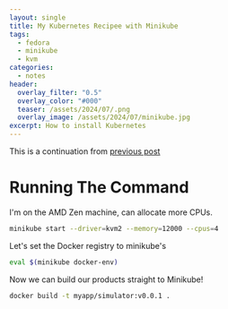 ```yaml
---
layout: single
title: My Kubernetes Recipee with Minikube
tags:
  - fedora
  - minikube
  - kvm
categories:
  - notes
header:
  overlay_filter: "0.5"
  overlay_color: "#000"
  teaser: /assets/2024/07/.png
  overlay_image: /assets/2024/07/minikube.jpg
excerpt: How to install Kubernetes
---
```

This is a continuation from [previous post](//notes/2024/06/23/fedora-minikube-kvm.html)

# Running The Command

I'm on the AMD Zen machine, can allocate more CPUs.

```bash
minikube start --driver=kvm2 --memory=12000 --cpus=4
```

Let's set the Docker registry to minikube's 

```bash
eval $(minikube docker-env)
```

Now we can build our products straight to Minikube!

```bash
docker build -t myapp/simulator:v0.0.1 .
```